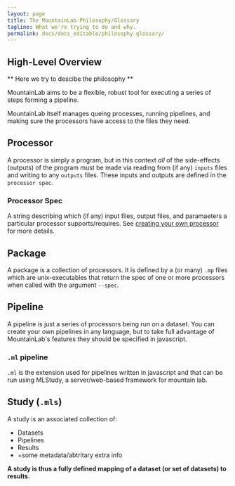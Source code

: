 ```yaml
---
layout: page
title: The MountainLab Philosophy/Glossary
tagline: What we're trying to do and why.
permalink: docs/docs_editable/philosophy-glossary/
---
```


## High-Level Overview
** Here we try to descibe the philosophy **

MountainLab aims to be a flexible, robust tool for executing a series of steps forming a pipeline.

MountainLab itself manages queing processes, running pipelines, and making sure the processors have access to the files they need.

## Processor
A processor is simply a program, but in this context *all* of the side-effects (outputs) of the program must be made via reading from (if any) `inputs` files and writing to any `outputs` files. These inputs and outputs are defined in the `processor spec`.

### Processor Spec
A string describing which (if any) input files, output files, and paramaeters a particular processor supports/requires. See [creating your own processor](./creating_custom_processor_libraries.md) for more details.

## Package
A package is a collection of processors. It is defined by a (or many) `.mp` files which are unix-executables that return the spec of one or more processors when called with the argument `--spec`.

## Pipeline
A pipeline is just a series of processors being run on a dataset. You can create your own pipelines in any language, but to take full advantage of MountainLab's features they should be specified in javascript.

### `.ml` pipeline
`.ml` is the extension used for pipelines written in javascript and that can be run using MLStudy, a server/web-based framework for mountain lab.

## Study (`.mls`)
A study is an associated collection of:
- Datasets
- Pipelines
- Results
- +some metadata/abtritary extra info

**A study is thus a fully defined mapping of a dataset (or set of datasets) to results.**
